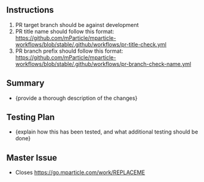 ## Instructions
1. PR target branch should be against development
2. PR title name should follow this format: https://github.com/mParticle/mparticle-workflows/blob/stable/.github/workflows/pr-title-check.yml
3. PR branch prefix should follow this format: https://github.com/mParticle/mparticle-workflows/blob/stable/.github/workflows/pr-branch-check-name.yml

## Summary
- {provide a thorough description of the changes}

## Testing Plan
- {explain how this has been tested, and what additional testing should be done}

## Master Issue
- Closes https://go.mparticle.com/work/REPLACEME
